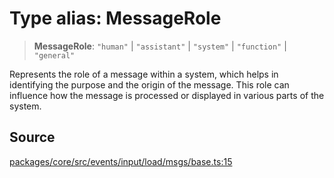 # Type alias: MessageRole

> **MessageRole**: `"human"` \| `"assistant"` \| `"system"` \| `"function"` \| `"general"`

Represents the role of a message within a system, which helps in identifying the purpose and the origin of the message.
This role can influence how the message is processed or displayed in various parts of the system.

## Source

[packages/core/src/events/input/load/msgs/base.ts:15](https://github.com/VictorS67/encre/blob/42c3bddca4be2d23ad959c1c99381eefbf43789c/packages/core/src/events/input/load/msgs/base.ts#L15)
